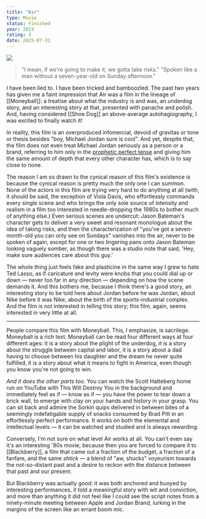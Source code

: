 ```yaml
---
title: "Air"
type: Movie
status: Finished
year: 2023
rating: 3
date: 2025-07-31
---
```


![](https://m.media-amazon.com/images/M/MV5BNDUyOWE1ZjItOTc2Ny00MWJhLTk2MWItN2ZhNTkzNzY4YzFiXkEyXkFqcGc@._V1_FMjpg_UX1280_.jpg)

> "I mean, if we're going to make it, we gotta take risks."
> "Spoken like a man without a seven-year-old on Sunday afternoon."

I have been lied to. I have been tricked and bamboozled. The past two years has given me a faint impression that Air was a film in the lineage of [[Moneyball]]: a treatise about what the industry is and was, an underdog story, and an interesting story at that, presented with panache and polish. And, having considered [[Shoe Dog]] an above-average autohagiography, I was excited to finally watch it!

In reality, this film is an overproduced infomercial, devoid of gravitas or tone or thesis besides "boy, Michael Jordan sure is cool". And yet, despite that, the film does not even treat Michael Jordan seriously as a person or a brand, referring to him only in the [prophetic perfect tense](https://en.wikipedia.org/wiki/Prophetic_perfect_tense) and giving him the same amount of depth that every other character has, which is to say close to none.

The reason I am so drawn to the cynical reason of this film's existence is because the cynical reason is pretty much the only one I can summon. None of the actors in this film are trying very hard to do anything at all (with, it should be said, the exception of Viola Davis, who effortlessly commands every single scene and who brings the only sole source of intensity and realism in a film too interested in needle-dropping the 1980s to bother much of anything else.) Even serious scenes are undercut: Jason Bateman's character gets to deliver a very sweet and resonant monologue about the idea of taking risks, and then the characterization of "you've got a seven-month-old you can only see on Sundays" vanishes into the air, never to be spoken of again, except for one or two lingering pans onto Jason Bateman looking vaguely somber, as though there was a studio note that said, 'Hey, make sure audiences care about this guy.'

The whole thing just feels fake and plasticine in the same way I grew to hate Ted Lasso, as if caricature and levity were knobs that you could dial up or down — never too far in any direction — depending on how the scene demands it. And this bothers me, because I think there's a good story, an interesting story to be told here about Jordan before he was Jordan, about Nike before it was Nike, about the birth of the sports-industrial complex. And the film is not interested in telling this story; this film, again, seems interested in very little at all.

---

People compare this film with Moneyball. This, I emphasize, is sacrilege. Moneyball is a rich text. Moneyball can be read four different ways at four different ages: it is a story about the plight of the underdog, it is a story about the struggle between capital and labor, it is a story about a dad having to choose between his daughter and the dream he never quite fulfilled, it is a story about what it means to fight in America, even though you know you're not going to win.

_And it does the other parts too._ You can watch the Scott Hatteberg home run on YouTube with This Will Destroy You in the background and immediately feel as if — know as if — you have the power to tear down a brick wall, to emerge with clay on your hands and history in your grasp. You can sit back and admire the Sorkin quips delivered in between bites of a seemingly indefatigable supply of snacks consumed by Brad Pitt in an effortlessly perfect performance. It works on both the elemental and intellectual levels — it can be watched and studied and is always rewarding.

Conversely, I'm not sure on what level Air works at all. You can't even say it's an interesting '80s movie, because then you are forced to compare it to [[Blackberry]], a film that came out a fraction of the budget, a fraction of a fanfare, and the same _shtick_ — a blend of "aw, shucks" voyeurism towards the not-so-distant past and a desire to reckon with the distance between that past and our present.

But Blackberry was actually good: it was both anchored and buoyed by interesting performances, it told a meaningful story with wit and conviction, and more than anything it did not feel like I could see the script notes from a ninety-minute meeting between Apple and Jordan Brand, lurking in the margins of the screen like an errant boom mic.
